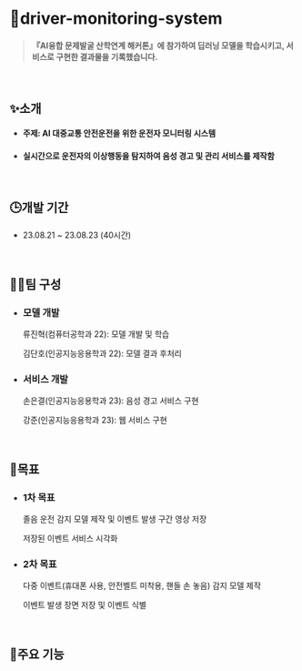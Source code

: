 # 🚌driver-monitoring-system
> #### 『AI융합 문제발굴 산학연계 해커톤』에 참가하여 딥러닝 모델을 학습시키고, 서비스로 구현한 결과물을 기록했습니다.

<br>

## ✨소개
- #### 주제: AI 대중교통 안전운전을 위한 운전자 모니터링 시스템
- #### 실시간으로 운전자의 이상행동을 탐지하여 음성 경고 및 관리 서비스를 제작함

<br>

## 🕒개발 기간
- 23.08.21 ~ 23.08.23 (40시간)

<br>

## 🙋‍♂️팀 구성
- ### 모델 개발
  류진혁(컴퓨터공학과 22): 모델 개발 및 학습
  
  김단호(인공지능응용학과 22): 모델 결과 후처리
  
- ### 서비스 개발
  손은결(인공지능응용학과 23): 음성 경고 서비스 구현
  
  강준(인공지능응용학과 23): 웹 서비스 구현

<br>

## 🎯목표
- ### 1차 목표
  졸음 운전 감지 모델 제작 및 이벤트 발생 구간 영상 저장
  
  저장된 이벤트 서비스 시각화
  
- ### 2차 목표
  다중 이벤트(휴대폰 사용, 안전벨트 미착용, 핸들 손 놓음) 감지 모델 제작
  
  이벤트 발생 장면 저장 및 이벤트 식별

<br>

## 📌주요 기능
